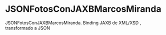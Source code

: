 # JSONFotosConJAXBMarcosMiranda
JSONFotosConJAXBMarcosMiranda. Binding JAXB de XML/XSD , transformado a JSON
